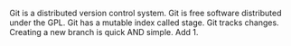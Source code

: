 Git is a distributed version control system.
Git is free software distributed under the GPL.
Git has a mutable index called stage.
Git tracks changes.
Creating a new branch is quick AND simple.
Add 1.




